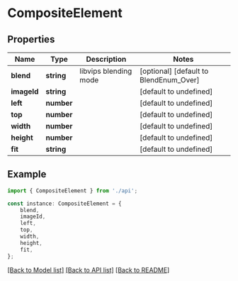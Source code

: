 # CompositeElement


## Properties

Name | Type | Description | Notes
------------ | ------------- | ------------- | -------------
**blend** | **string** | libvips blending mode | [optional] [default to BlendEnum_Over]
**imageId** | **string** |  | [default to undefined]
**left** | **number** |  | [default to undefined]
**top** | **number** |  | [default to undefined]
**width** | **number** |  | [default to undefined]
**height** | **number** |  | [default to undefined]
**fit** | **string** |  | [default to undefined]

## Example

```typescript
import { CompositeElement } from './api';

const instance: CompositeElement = {
    blend,
    imageId,
    left,
    top,
    width,
    height,
    fit,
};
```

[[Back to Model list]](../README.md#documentation-for-models) [[Back to API list]](../README.md#documentation-for-api-endpoints) [[Back to README]](../README.md)
